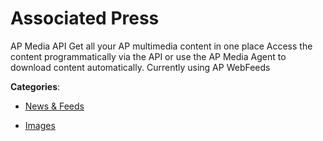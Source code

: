 # Associated Press

AP Media API Get all your AP multimedia content in one place Access the content programmatically via the API or use the AP Media Agent to download content automatically. Currently using AP WebFeeds

**Categories**:

- [News & Feeds](https://github/apis-list/apis-list#news-and-feeds)

- [Images](https://github/apis-list/apis-list#images)



